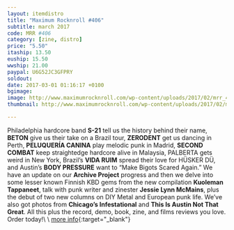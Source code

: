 ```yaml
---
layout: itemdistro
title: "Maximum Rocknroll #406"
subtitle: march 2017
code: MRR #406
category: [zine, distro]
price: "5.50"
itaship: 13.50
euship: 15.50
wwship: 21.00
paypal: U6G52JC3GFPRY
soldout:
date: 2017-03-01 01:16:17 +0100
bgimage:
image: http://www.maximumrocknroll.com/wp-content/uploads/2017/02/mrr_406_cvr.jpg
thumbnail: http://www.maximumrocknroll.com/wp-content/uploads/2017/02/mrr_406_cvr.jpg

---
```


Philadelphia hardcore band **S-21** tell us the history behind their name, **BETON** give us their take on a Brazil tour, **ZERODENT** get us dancing in Perth, **PELUQUERÍA CANINA** play melodic punk in Madrid, **SECOND COMBAT** keep straightedge hardcore alive in Malaysia, PALBERTA gets weird in New York, Brazil’s **VIDA RUIM** spread their love for HÜSKER DÜ, and Austin’s **BODY PRESSURE** want to “Make Bigots Scared Again.” We have an update on our **Archive Project** progress and then we delve into some lesser known Finnish KBD gems from the new compilation **Kuoleman Tappaneet**, talk with punk writer and zinester **Jessie Lynn McMains**, plus the debut of two new columns on DIY Metal and European punk life. We’ve also got photos from **Chicago’s Infestational** and **This Is Austin Not That Great**. All this plus the record, demo, book, zine, and films reviews you love. Order today!\\
\\
[more info](http://www.maximumrocknroll.com){:target="_blank"}
